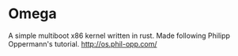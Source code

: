 # Omega
A simple multiboot x86 kernel written in rust. Made following Philipp Oppermann's tutorial. http://os.phil-opp.com/
